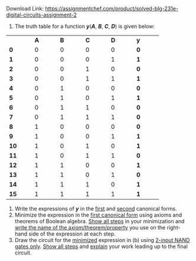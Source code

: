 Download Link: https://assignmentchef.com/product/solved-blg-231e-digital-circuits-assignment-2
<br>
<strong> </strong>







<ol>

 <li>The truth table for a function <strong><em>y</em></strong>(<strong><em>A</em></strong>, <strong><em>B</em></strong>, <strong><em>C</em></strong>, <strong><em>D</em></strong>) is given below:</li>

</ol>

<table width="318">

 <tbody>

  <tr>

   <td width="53"><strong> </strong></td>

   <td width="53"><strong>A </strong></td>

   <td width="53"><strong>B </strong></td>

   <td width="53"><strong>C </strong></td>

   <td width="53"><strong>D </strong></td>

   <td width="53"><strong>y </strong></td>

  </tr>

  <tr>

   <td width="53"><strong>0 </strong></td>

   <td width="53">0</td>

   <td width="53">0</td>

   <td width="53">0</td>

   <td width="53">0</td>

   <td width="53"><strong>0 </strong></td>

  </tr>

  <tr>

   <td width="53"><strong>1 </strong></td>

   <td width="53">0</td>

   <td width="53">0</td>

   <td width="53">0</td>

   <td width="53">1</td>

   <td width="53"><strong>1 </strong></td>

  </tr>

  <tr>

   <td width="53"><strong>2 </strong></td>

   <td width="53">0</td>

   <td width="53">0</td>

   <td width="53">1</td>

   <td width="53">0</td>

   <td width="53"><strong>0 </strong></td>

  </tr>

  <tr>

   <td width="53"><strong>3 </strong></td>

   <td width="53">0</td>

   <td width="53">0</td>

   <td width="53">1</td>

   <td width="53">1</td>

   <td width="53"><strong>1 </strong></td>

  </tr>

  <tr>

   <td width="53"><strong>4 </strong></td>

   <td width="53">0</td>

   <td width="53">1</td>

   <td width="53">0</td>

   <td width="53">0</td>

   <td width="53"><strong>0 </strong></td>

  </tr>

  <tr>

   <td width="53"><strong>5 </strong></td>

   <td width="53">0</td>

   <td width="53">1</td>

   <td width="53">0</td>

   <td width="53">1</td>

   <td width="53"><strong>1 </strong></td>

  </tr>

  <tr>

   <td width="53"><strong>6 </strong></td>

   <td width="53">0</td>

   <td width="53">1</td>

   <td width="53">1</td>

   <td width="53">0</td>

   <td width="53"><strong>0 </strong></td>

  </tr>

  <tr>

   <td width="53"><strong>7 </strong></td>

   <td width="53">0</td>

   <td width="53">1</td>

   <td width="53">1</td>

   <td width="53">1</td>

   <td width="53"><strong>0 </strong></td>

  </tr>

  <tr>

   <td width="53"><strong>8 </strong></td>

   <td width="53">1</td>

   <td width="53">0</td>

   <td width="53">0</td>

   <td width="53">0</td>

   <td width="53"><strong>0 </strong></td>

  </tr>

  <tr>

   <td width="53"><strong>9 </strong></td>

   <td width="53">1</td>

   <td width="53">0</td>

   <td width="53">0</td>

   <td width="53">1</td>

   <td width="53"><strong>1 </strong></td>

  </tr>

  <tr>

   <td width="53"><strong>10 </strong></td>

   <td width="53">1</td>

   <td width="53">0</td>

   <td width="53">1</td>

   <td width="53">0</td>

   <td width="53"><strong>1 </strong></td>

  </tr>

  <tr>

   <td width="53"><strong>11 </strong></td>

   <td width="53">1</td>

   <td width="53">0</td>

   <td width="53">1</td>

   <td width="53">1</td>

   <td width="53"><strong>0 </strong></td>

  </tr>

  <tr>

   <td width="53"><strong>12 </strong></td>

   <td width="53">1</td>

   <td width="53">1</td>

   <td width="53">0</td>

   <td width="53">0</td>

   <td width="53"><strong>1 </strong></td>

  </tr>

  <tr>

   <td width="53"><strong>13 </strong></td>

   <td width="53">1</td>

   <td width="53">1</td>

   <td width="53">0</td>

   <td width="53">1</td>

   <td width="53"><strong>0 </strong></td>

  </tr>

  <tr>

   <td width="53"><strong>14 </strong></td>

   <td width="53">1</td>

   <td width="53">1</td>

   <td width="53">1</td>

   <td width="53">0</td>

   <td width="53"><strong>1 </strong></td>

  </tr>

  <tr>

   <td width="53"><strong>15 </strong></td>

   <td width="53">1</td>

   <td width="53">1</td>

   <td width="53">1</td>

   <td width="53">1</td>

   <td width="53"><strong>    1 </strong></td>

  </tr>

 </tbody>

</table>




<ol>

 <li>Write the expressions of <strong><em>y</em></strong> in the <u>first</u> and <u>second</u> canonical forms.</li>

 <li>Minimize the expression in the <u>first canonical form</u> using axioms and theorems of Boolean algebra. <u>Show all steps</u> in your minimization and <u>write the name of the axiom/theorem/property</u> you use on the right-hand side of the expression at each step.</li>

 <li>Draw the circuit for the <u>minimized</u> expression in (b) using <u>2-input NAND gates only</u>. <u>Show all steps</u> and <u>explain</u> your work leading up to the final circuit.</li>

</ol>